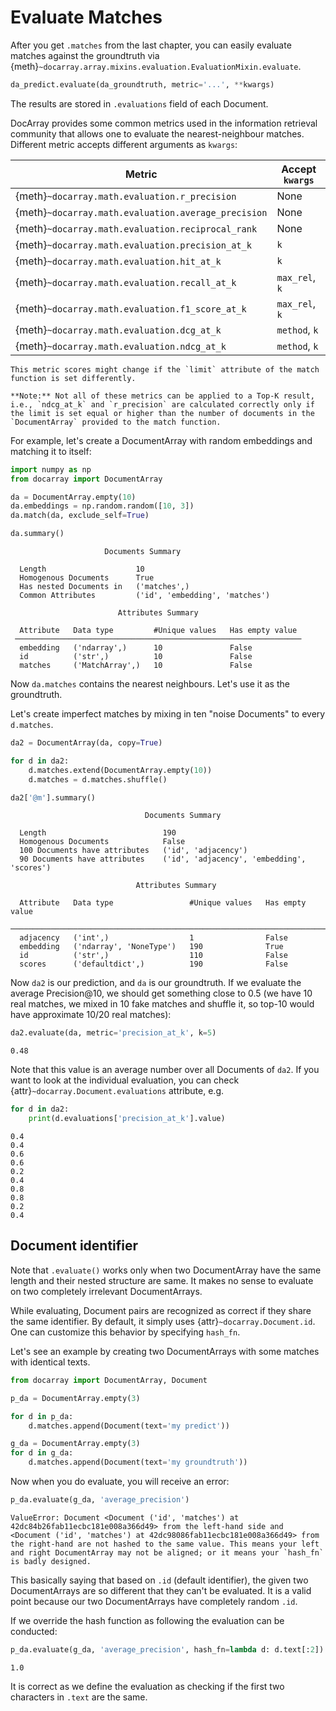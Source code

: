 # Evaluate Matches

After you get `.matches` from the last chapter, you can easily evaluate matches against the groundtruth via {meth}`~docarray.array.mixins.evaluation.EvaluationMixin.evaluate`.

```python
da_predict.evaluate(da_groundtruth, metric='...', **kwargs)
```

The results are stored in `.evaluations` field of each Document.

DocArray provides some common metrics used in the information retrieval community that allows one to evaluate the nearest-neighbour matches. Different metric accepts different arguments as `kwargs`:

| Metric                                              | Accept `kwargs`  |
|-----------------------------------------------------|------------------|
| {meth}`~docarray.math.evaluation.r_precision`       | None             |
| {meth}`~docarray.math.evaluation.average_precision` | None             |            
| {meth}`~docarray.math.evaluation.reciprocal_rank`   | None             |
| {meth}`~docarray.math.evaluation.precision_at_k`    | `k`              |
| {meth}`~docarray.math.evaluation.hit_at_k`          | `k`              |
| {meth}`~docarray.math.evaluation.recall_at_k`       | `max_rel`, `k`   |
| {meth}`~docarray.math.evaluation.f1_score_at_k`     | `max_rel`, `k`   |
| {meth}`~docarray.math.evaluation.dcg_at_k`          | `method`, `k`    |
| {meth}`~docarray.math.evaluation.ndcg_at_k`         | `method`, `k`    |

```{danger}
This metric scores might change if the `limit` attribute of the match function is set differently.

**Note:** Not all of these metrics can be applied to a Top-K result, i.e., `ndcg_at_k` and `r_precision` are calculated correctly only if the limit is set equal or higher than the number of documents in the `DocumentArray` provided to the match function.
```


For example, let's create a DocumentArray with random embeddings and matching it to itself:

```python
import numpy as np
from docarray import DocumentArray

da = DocumentArray.empty(10)
da.embeddings = np.random.random([10, 3])
da.match(da, exclude_self=True)

da.summary()
```


```text
                     Documents Summary                      
                                                            
  Length                    10                              
  Homogenous Documents      True                            
  Has nested Documents in   ('matches',)                    
  Common Attributes         ('id', 'embedding', 'matches')  
                                                            
                        Attributes Summary                        
                                                                  
  Attribute   Data type         #Unique values   Has empty value  
 ──────────────────────────────────────────────────────────────── 
  embedding   ('ndarray',)      10               False            
  id          ('str',)          10               False            
  matches     ('MatchArray',)   10               False                
```

Now `da.matches` contains the nearest neighbours. Let's use it as the groundtruth. 

Let's create imperfect matches by mixing in ten "noise Documents" to every `d.matches`.

```python
da2 = DocumentArray(da, copy=True)

for d in da2:
    d.matches.extend(DocumentArray.empty(10))
    d.matches = d.matches.shuffle()

da2['@m'].summary()
```

```text
                              Documents Summary                               
                                                                              
  Length                          190                                         
  Homogenous Documents            False                                       
  100 Documents have attributes   ('id', 'adjacency')                         
  90 Documents have attributes    ('id', 'adjacency', 'embedding', 'scores')  
                                                                              
                            Attributes Summary                            
                                                                          
  Attribute   Data type                 #Unique values   Has empty value  
 ──────────────────────────────────────────────────────────────────────── 
  adjacency   ('int',)                  1                False            
  embedding   ('ndarray', 'NoneType')   190              True             
  id          ('str',)                  110              False            
  scores      ('defaultdict',)          190              False            
```



Now `da2` is our prediction, and `da` is our groundtruth. If we evaluate the average Precision@10, we should get something close to 0.5 (we have 10 real matches, we mixed in 10 fake matches and shuffle it, so top-10 would have approximate 10/20 real matches):

```python
da2.evaluate(da, metric='precision_at_k', k=5)
```

```text
0.48
```

Note that this value is an average number over all Documents of `da2`. If you want to look at the individual evaluation, you can check {attr}`~docarray.Document.evaluations` attribute, e.g.

```python
for d in da2:
    print(d.evaluations['precision_at_k'].value)
```

```text
0.4
0.4
0.6
0.6
0.2
0.4
0.8
0.8
0.2
0.4
```

## Document identifier

Note that `.evaluate()` works only when two DocumentArray have the same length and their nested structure are same. It makes no sense to evaluate on two completely irrelevant DocumentArrays.

While evaluating, Document pairs are recognized as correct if they share the same identifier. By default, it simply uses {attr}`~docarray.Document.id`. One can customize this behavior by specifying `hash_fn`.

Let's see an example by creating two DocumentArrays with some matches with identical texts.

```python
from docarray import DocumentArray, Document

p_da = DocumentArray.empty(3)

for d in p_da:
    d.matches.append(Document(text='my predict'))

g_da = DocumentArray.empty(3)
for d in g_da:
    d.matches.append(Document(text='my groundtruth'))
```

Now when you do evaluate, you will receive an error: 

```python
p_da.evaluate(g_da, 'average_precision')
```

```text
ValueError: Document <Document ('id', 'matches') at 42dc84b26fab11ecbc181e008a366d49> from the left-hand side and <Document ('id', 'matches') at 42dc98086fab11ecbc181e008a366d49> from the right-hand are not hashed to the same value. This means your left and right DocumentArray may not be aligned; or it means your `hash_fn` is badly designed.
```

This basically saying that based on `.id` (default identifier), the given two DocumentArrays are so different that they can't be evaluated. It is a valid point because our two DocumentArrays have completely random `.id`.

If we override the hash function as following the evaluation can be conducted:

```python
p_da.evaluate(g_da, 'average_precision', hash_fn=lambda d: d.text[:2])
```

```text
1.0
```

It is correct as we define the evaluation as checking if the first two characters in `.text` are the same.

